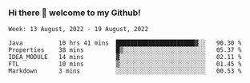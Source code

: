 ### Hi there 👋 welcome to my Github! 

<!--START_SECTION:waka-->
```text
Week: 13 August, 2022 - 19 August, 2022

Java          10 hrs 41 mins  ██████████████████████▓░░   90.30 % 
Properties    38 mins         █▒░░░░░░░░░░░░░░░░░░░░░░░   05.37 % 
IDEA_MODULE   14 mins         ▓░░░░░░░░░░░░░░░░░░░░░░░░   02.11 % 
FTL           10 mins         ▒░░░░░░░░░░░░░░░░░░░░░░░░   01.45 % 
Markdown      3 mins          ░░░░░░░░░░░░░░░░░░░░░░░░░   00.53 % 
```
<!--END_SECTION:waka-->
